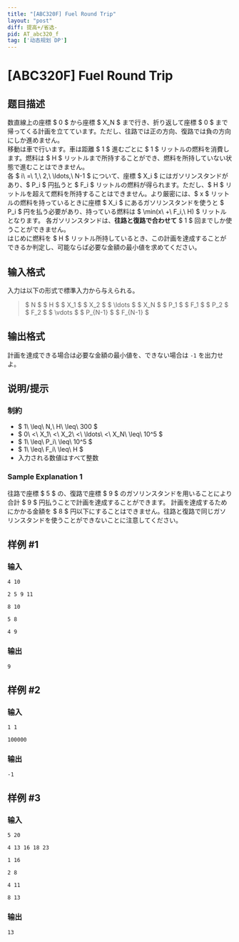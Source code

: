 ```yaml
---
title: "[ABC320F] Fuel Round Trip"
layout: "post"
diff: 提高+/省选-
pid: AT_abc320_f
tag: ['动态规划 DP']
---
```


# [ABC320F] Fuel Round Trip

## 题目描述

[problemUrl]: https://atcoder.jp/contests/abc320/tasks/abc320_f

数直線上の座標 $ 0 $ から座標 $ X_N $ まで行き、折り返して座標 $ 0 $ まで帰ってくる計画を立てています。ただし、往路では正の方向、復路では負の方向にしか進めません。  
 移動は車で行います。車は距離 $ 1 $ 進むごとに $ 1 $ リットルの燃料を消費します。燃料は $ H $ リットルまで所持することができ、燃料を所持していない状態で進むことはできません。  
 各 $ i\ =\ 1,\ 2,\ \ldots,\ N-1 $ について、座標 $ X_i $ にはガソリンスタンドがあり、$ P_i $ 円払うと $ F_i $ リットルの燃料が得られます。ただし、$ H $ リットルを超えて燃料を所持することはできません。より厳密には、$ x $ リットルの燃料を持っているときに座標 $ X_i $ にあるガソリンスタンドを使うと $ P_i $ 円を払う必要があり、持っている燃料は $ \min(x\ +\ F_i,\ H) $ リットルとなります。 各ガソリンスタンドは、**往路と復路で合わせて** $ 1 $ 回までしか使うことができません。  
 はじめに燃料を $ H $ リットル所持しているとき、この計画を達成することができるか判定し、可能ならば必要な金額の最小値を求めてください。

## 输入格式

入力は以下の形式で標準入力から与えられる。

> $ N $ $ H $ $ X_1 $ $ X_2 $ $ \ldots $ $ X_N $ $ P_1 $ $ F_1 $ $ P_2 $ $ F_2 $ $ \vdots $ $ P_{N-1} $ $ F_{N-1} $

## 输出格式

計画を達成できる場合は必要な金額の最小値を、できない場合は `-1` を出力せよ。

## 说明/提示

### 制約

- $ 1\ \leq\ N,\ H\ \leq\ 300 $
- $ 0\ <\ X_1\ <\ X_2\ <\ \ldots\ <\ X_N\ \leq\ 10^5 $
- $ 1\ \leq\ P_i\ \leq\ 10^5 $
- $ 1\ \leq\ F_i\ \leq\ H $
- 入力される数値はすべて整数
 
### Sample Explanation 1

往路で座標 $ 5 $ の、復路で座標 $ 9 $ のガソリンスタンドを用いることにより合計 $ 9 $ 円払うことで計画を達成することができます。 計画を達成するためにかかる金額を $ 8 $ 円以下にすることはできません。往路と復路で同じガソリンスタンドを使うことができないことに注意してください。

## 样例 #1

### 输入

```
4 10
2 5 9 11
8 10
5 8
4 9
```

### 输出

```
9
```

## 样例 #2

### 输入

```
1 1
100000
```

### 输出

```
-1
```

## 样例 #3

### 输入

```
5 20
4 13 16 18 23
1 16
2 8
4 11
8 13
```

### 输出

```
13
```

